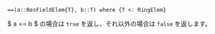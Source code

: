 ```
==(a::ResFieldElem{T}, b::T) where {T <: RingElem}
```

$ a == b $ の場合は `true` を返し、それ以外の場合は `false` を返します。
